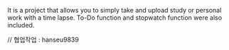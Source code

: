 It is a project that allows you to simply take and upload study or personal work with a time lapse. To-Do function and stopwatch function were also included.

//
협업작업 : hanseu9839